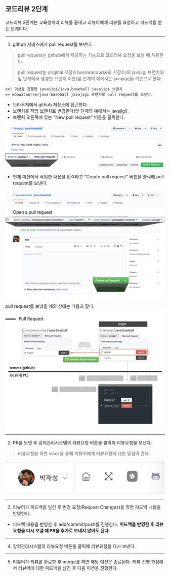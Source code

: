 ## 코드리뷰 2단계
코드리뷰 2단계는 교육생끼리 리뷰를 끝내고 리뷰어에게 리뷰를 요청하고 피드백을 받는 단계이다.

---
1. github 서비스에서 pull request를 보낸다.
> pull request는 github에서 제공하는 기능으로 코드리뷰 요청을 보낼 때 사용한다.
> 
> pull request는 original 저장소(woowacourse의 저장소)의 javajigi 브랜치와 앞 단계에서 생성한 브랜치 이름(앞 단계의 예에서는 javajigi)을 기준으로 한다.

```
ex) 미션을 진행한 javajigi/java-baseball javajigi 브랜치 
=> woowacourse/java-baseball javajigi 브랜치로 pull request를 보낸다.
```

* 브라우저에서 github 저장소에 접근한다.
* 브랜치를 작업 브랜치로 변경한다(앞 단계의 예에서는 javajigi).
* 브랜치 오른쪽에 있는 "New pull request" 버튼을 클릭한다.

![pull request 보내기](./images/etc/pull_request_1.png)

* 현재 미션에서 작업한 내용을 입력하고 "Create pull request" 버튼을 클릭해 pull request를 보낸다.

![pull request 브랜치 변경](./images/etc/pull_request_2.png)

pull request를 보냈을 때의 상태는 다음과 같다.
![pull request](./images/pull_request.jpg)

---
2. PR을 보낸 후 강의관리시스템의 리뷰요청 버튼을 클릭해 리뷰요청을 보낸다.
> 리뷰요청을 하면 slack을 통해 리뷰어에게 리뷰요청에 대한 알림이 간다.

![request code review](./images/etc/request_codereview.png)

---
3. 리뷰어가 피드백을 남긴 후 변경 요청(Request Changes)을 하면 피드백 내용을 반영한다.
* 피드백 내용을 반영한 후 add/commit/push를 진행한다. **피드백을 반영한 후 리뷰요청을 다시 보낼 때 PR을 추가로 보내지 않아도 된다.**

---
4. 강의관리시스템의 리뷰요청 버튼을 클릭해 리뷰요청을 다시 보낸다.

---
5. 리뷰어가 리뷰를 완료한 후 merge를 하면 해당 미션은 종료된다. 리뷰 진행 과정에서 리뷰어에 대한 피드백을 남긴 후 다음 미션을 진행한다.
